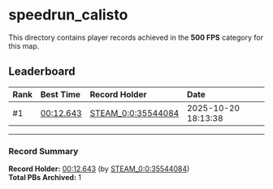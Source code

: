 # speedrun_calisto

This directory contains player records achieved in the **500 FPS** category for this map.

## Leaderboard

| Rank | Best Time | Record Holder | Date                |
| :--- | :-------- | :------------ | :------------------ |
| #1   | [00:12.643](./00012643_STEAM_0_0_35544084_20251020-181338.zip) | [STEAM_0:0:35544084](https://speedrun16.com/profile/STEAM_0:0:35544084)   | 2025-10-20 18:13:38 |

---

### Record Summary
**Record Holder:** [00:12.643](./00012643_STEAM_0_0_35544084_20251020-181338.zip) (by [STEAM_0:0:35544084](https://speedrun16.com/profile/STEAM_0:0:35544084))  
**Total PBs Archived:** 1